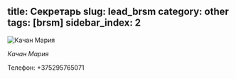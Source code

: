 title: Секретарь
slug: lead_brsm
category: other
tags: [brsm]
sidebar_index: 2
---

![Качан Мария](/img/content/brsm/brsm_lead.jpg)

*Качан Мария*

Телефон:
+375295765071
